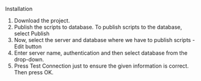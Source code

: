 Installation

1) Download the project.
2) Publish the scripts to database.
   To publish scripts to the database, select Publish
3) Now, select the server and database where we have to publish scripts - Edit button
4) Enter server name, authentication and then select database from the drop-down.
5) Press Test Connection just to ensure the given information is correct. Then press OK.
